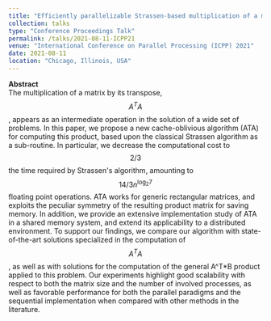 ```yaml
---
title: "Efficiently parallelizable Strassen-based multiplication of a matrix by its transpose"
collection: talks
type: "Conference Proceedings Talk"
permalink: /talks/2021-08-11-ICPP21
venue: "International Conference on Parallel Processing (ICPP) 2021"
date: 2021-08-11
location: "Chicago, Illinois, USA"
---
```


**Abstract**  
The multiplication of a matrix by its transpose, $$A^TA$$, appears as an intermediate operation in the solution of a wide set of problems. In this paper, we propose a new cache-oblivious algorithm (ATA) for computing this product, based upon the classical Strassen algorithm as a sub-routine. In particular, we decrease the computational cost to $$2/3$$ the time required by Strassen's algorithm, amounting to $$14/3n^{\mathrm{log}_2 7}$$ floating point operations. ATA works for generic rectangular matrices, and exploits the peculiar symmetry of the resulting product matrix for saving memory. In addition, we provide an extensive implementation study of ATA in a shared memory system, and extend its applicability to a distributed environment. To support our findings, we compare our algorithm with state-of-the-art solutions specialized in the computation of $$A^TA$$, as well as with solutions for the computation of the general A^T*B product applied to this problem. Our experiments highlight good scalability with respect to both the matrix size and the number of involved processes, as well as favorable performance for both the parallel paradigms and the sequential implementation when compared with other methods in the literature.
